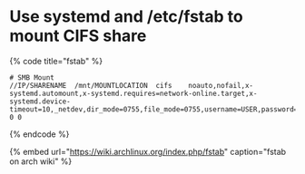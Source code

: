 # Use systemd and /etc/fstab to mount CIFS share

{% code title="fstab" %}
```text
# SMB Mount
//IP/SHARENAME	/mnt/MOUNTLOCATION	cifs	noauto,nofail,x-systemd.automount,x-systemd.requires=network-online.target,x-systemd.device-timeout=10,_netdev,dir_mode=0755,file_mode=0755,username=USER,password=PWD,vers=3.0 0 0

```
{% endcode %}

{% embed url="https://wiki.archlinux.org/index.php/fstab" caption="fstab on arch wiki" %}



